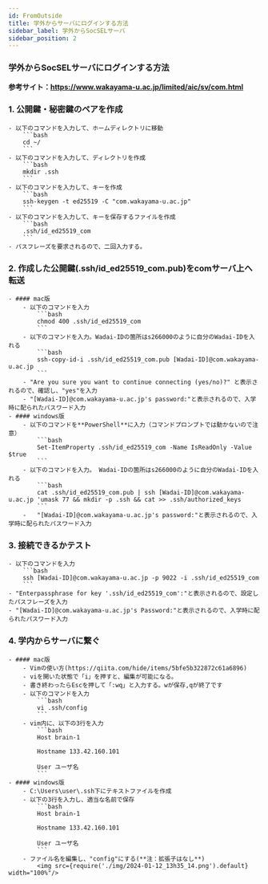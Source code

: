 ```yaml
---
id: FromOutside
title: 学外からサーバにログインする方法
sidebar_label: 学外からSocSELサーバ
sidebar_position: 2
---
```

 
### 学外からSocSELサーバにログインする方法
**参考サイト：https://www.wakayama-u.ac.jp/limited/aic/sv/com.html**
 
### 1. 公開鍵・秘密鍵のペアを作成
 
    - 以下のコマンドを入力して、ホームディレクトリに移動
        ```bash
        cd ~/
        ```
    - 以下のコマンドを入力して、ディレクトリを作成
        ```bash
        mkdir .ssh
        ```
    - 以下のコマンドを入力して、キーを作成
        ```bash
        ssh-keygen -t ed25519 -C "com.wakayama-u.ac.jp"
        ```
    - 以下のコマンドを入力して、キーを保存するファイルを作成
        ```bash
        .ssh/id_ed25519_com
        ```
    - パスフレーズを要求されるので、二回入力する。
 
### 2. 作成した公開鍵(.ssh/id_ed25519_com.pub)をcomサーバ上へ転送
 
    - #### mac版
        - 以下のコマンドを入力
            ```bash
            chmod 400 .ssh/id_ed25519_com
            ```
        - 以下のコマンドを入力。Wadai-IDの箇所はs266000のように自分のWadai-IDを入れる 
            ```bash
            ssh-copy-id-i .ssh/id_ed25519_com.pub [Wadai-ID]@com.wakayama-u.ac.jp
            ```
        - "Are you sure you want to continue connecting (yes/no)?" と表示されるので、確認し、"yes"を入力 
        - "[Wadai-ID]@com.wakayama-u.ac.jp's password:"と表示されるので、入学時に配られたパスワード入力 
    - #### windows版
        - 以下のコマンドを**PowerShell**に入力（コマンドプロンプトでは動かないので注意） 
            ```bash
            Set-ItemProperty .ssh/id_ed25519_com -Name IsReadOnly -Value $true
            ```
        - 以下のコマンドを入力。 Wadai-IDの箇所はs266000のように自分のWadai-IDを入れる
            ```bash
            cat .ssh/id_ed25519_com.pub | ssh [Wadai-ID]@com.wakayama-u.ac.jp 'umask 77 && mkdir -p .ssh && cat >> .ssh/authorized_keys
            ```
        -   "[Wadai-ID]@com.wakayama-u.ac.jp's password:"と表示されるので、入学時に配られたパスワード入力 
 
### 3. 接続できるかテスト
    - 以下のコマンドを入力
        ```bash
        ssh [Wadai-ID]@com.wakayama-u.ac.jp -p 9022 -i .ssh/id_ed25519_com
        ```
    - "Enterpassphrase for key '.ssh/id_ed25519_com':"と表示されるので、設定したパスフレーズを入力
    - "[Wadai-ID]@com.wakayama-u.ac.jp's Password:"と表示されるので、入学時に配られたパスワード入力 
 
### 4. 学内からサーバに繋ぐ
    - #### mac版
        - Vimの使い方(https://qiita.com/hide/items/5bfe5b322872c61a6896) 
        - viを開いた状態で「i」を押すと、編集が可能になる。
        - 書き終わったらEscを押して「:wq」と入力する。wが保存,qが終了です
        - 以下のコマンドを入力
            ```bash
            vi .ssh/config
            ```
        - vim内に、以下の3行を入力 
            ```bash
            Host brain-1 

            Hostname 133.42.160.101 

            User ユーザ名 
            ```
    - #### windows版
        - C:\Users\user\.ssh下にテキストファイルを作成 
        - 以下の3行を入力し、適当な名前で保存 
            ```bash
            Host brain-1 
 
            Hostname 133.42.160.101 
 
            User ユーザ名 
            ```
        - ファイル名を編集し、"config"にする(**注：拡張子はなし**)
            <img src={require('./img/2024-01-12_13h35_14.png').default} width="100%"/>